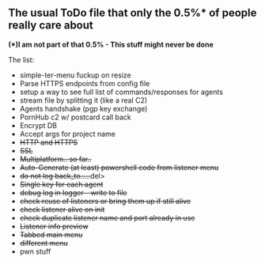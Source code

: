 ## The usual ToDo file that only the 0.5%* of people really care about
__(*)I am not part of that 0.5% - This stuff might never be done__

The list:
- simple-ter-menu fuckup on resize
- Parse HTTPS endpoints from config file
- setup a way to see full list of commands/responses for agents
- stream file by splitting it (like a real C2)
- Agents handshake (pgp key exchange)
- PornHub c2 w/ postcard call back
- Encrypt DB
- Accept args for project name
- <del>HTTP and HTTPS</del>
- <del>SSL</del>
- <del>Multiplatform.. so far..</del>
- <del>Auto-Generate (at least) powershell code from listener menu</del>
- <del>do not log back_to.....</del>del>
- <del>Single key for each agent</del>
- <del>debug log in logger - write to file</del>
- <del>check reuse of listeners or bring them up if still alive</del>
- <del>check listener alive on init</del>
- <del>check duplicate listener name and port already in use</del>
- <del>Listener info preview</del>
- <del>Tabbed main menu</del>
- <del>different menu</del>
- pwn stuff